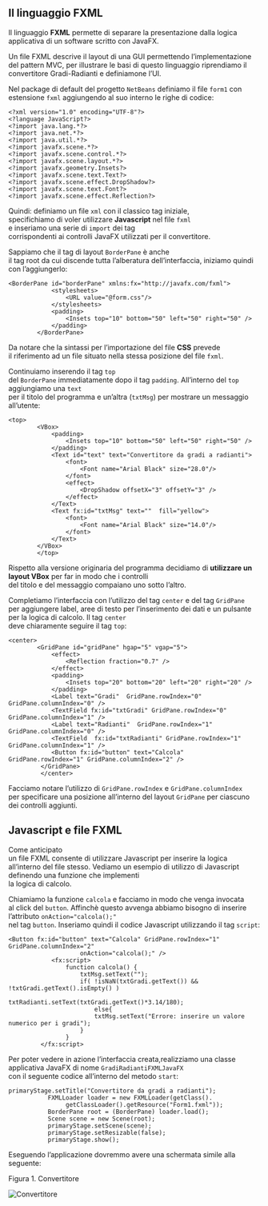 Il linguaggio FXML
------------------

Il linguaggio **FXML** permette di separare la presentazione dalla logica applicativa di un software scritto con JavaFX.

Un file FXML descrive il layout di una GUI permettendo l’implementazione  
del pattern MVC, per illustrare le basi di questo linguaggio riprendiamo il convertitore Gradi-Radianti e definiamone l’UI.

Nel package di default del progetto `NetBeans` definiamo il file `form1` con estensione `fxml` aggiungendo al suo interno le righe di codice:

```
<?xml version="1.0" encoding="UTF-8"?>
<?language JavaScript?>
<?import java.lang.*?>
<?import java.net.*?>
<?import java.util.*?>
<?import javafx.scene.*?>
<?import javafx.scene.control.*?>
<?import javafx.scene.layout.*?>
<?import javafx.geometry.Insets?>
<?import javafx.scene.text.Text?>
<?import javafx.scene.effect.DropShadow?>
<?import javafx.scene.text.Font?>
<?import javafx.scene.effect.Reflection?>
```

Quindi: definiamo un file `xml` con il classico tag iniziale,  
specifichiamo di voler utilizzare **Javascript** nel file `fxml`  
e inseriamo una serie di `import` dei tag  
corrispondenti ai controlli JavaFX utilizzati per il convertitore.

Sappiamo che il tag di layout `BorderPane` è anche  
il tag root da cui discende tutta l’alberatura dell’interfaccia, iniziamo quindi con l’aggiungerlo:

```
<BorderPane id="borderPane" xmlns:fx="http://javafx.com/fxml">
		    <stylesheets>
		        <URL value="@form.css"/>
		    </stylesheets>
    		<padding>
        		<Insets top="10" bottom="50" left="50" right="50" />
    		</padding>
    	</BorderPane>
```

Da notare che la sintassi per l’importazione del file **CSS** prevede  
il riferimento ad un file situato nella stessa posizione del file `fxml`.

Continuiamo inserendo il tag `top`  
del `BorderPane` immediatamente dopo il tag `padding`. All’interno del `top` aggiungiamo una `text`  
per il titolo del programma e un’altra (`txtMsg`) per mostrare un messaggio all’utente:

```
<top>
        <VBox>
            <padding>
                <Insets top="10" bottom="50" left="50" right="50" />
            </padding>
            <Text id="text" text="Convertitore da gradi a radianti">
                <font>
                    <Font name="Arial Black" size="28.0"/>
                </font>
                <effect>
                    <DropShadow offsetX="3" offsetY="3" />
                </effect>
            </Text>
            <Text fx:id="txtMsg" text=""  fill="yellow">
                <font>
                    <Font name="Arial Black" size="14.0"/>
                </font>
            </Text>
        </VBox>
    	</top>
```

Rispetto alla versione originaria del programma decidiamo di **utilizzare un layout VBox** per far in modo che i controlli  
del titolo e del messaggio compaiano uno sotto l’altro.

Completiamo l’interfaccia con l’utilizzo del tag `center` e del tag `GridPane`  
per aggiungere label, aree di testo per l’inserimento dei dati e un pulsante per la logica di calcolo. Il tag `center`  
deve chiaramente seguire il tag `top`:

```
<center>
        <GridPane id="gridPane" hgap="5" vgap="5">
            <effect>
                <Reflection fraction="0.7" />
            </effect>
            <padding>
                <Insets top="20" bottom="20" left="20" right="20" />
            </padding>
            <Label text="Gradi"  GridPane.rowIndex="0" GridPane.columnIndex="0" />
            <TextField fx:id="txtGradi" GridPane.rowIndex="0" GridPane.columnIndex="1" />
            <Label text="Radianti"  GridPane.rowIndex="1" GridPane.columnIndex="0" />
            <TextField  fx:id="txtRadianti" GridPane.rowIndex="1" GridPane.columnIndex="1" />
            <Button fx:id="button" text="Calcola" GridPane.rowIndex="1" GridPane.columnIndex="2" />
         </GridPane>
         </center>
```

Facciamo notare l’utilizzo di `GridPane.rowIndex` e `GridPane.columnIndex`  
per specificare una posizione all’interno del layout `GridPane` per ciascuno dei controlli aggiunti.

Javascript e file FXML
----------------------

Come anticipato  
un file FXML consente di utilizzare Javascript per inserire la logica  
all’interno del file stesso. Vediamo un esempio di utilizzo di Javascript definendo una funzione che implementi  
la logica di calcolo.

Chiamiamo la funzione `calcola` e facciamo in modo che venga invocata  
al click del `button`. Affinchè questo avvenga abbiamo bisogno di inserire l’attributo `onAction="calcola();"`  
nel tag `button`. Inseriamo quindi il codice Javascript utilizzando il tag `script`:

```
<Button fx:id="button" text="Calcola" GridPane.rowIndex="1" GridPane.columnIndex="2"
                    onAction="calcola();" />
            <fx:script>
                function calcola() {
                    txtMsg.setText("");
                    if( !isNaN(txtGradi.getText()) && !txtGradi.getText().isEmpty() )
                        txtRadianti.setText(txtGradi.getText()*3.14/180);
                        else{
                        txtMsg.setText("Errore: inserire un valore numerico per i gradi");
                    }
                }
         </fx:script>
```

Per poter vedere in azione l’interfaccia creata,realizziamo una classe applicativa JavaFX di nome `GradiRadiantiFXMLJavaFX`  
con il seguente codice all’interno del metodo `start`:

```
primaryStage.setTitle("Convertitore da gradi a radianti");
           FXMLLoader loader = new FXMLLoader(getClass().
                getClassLoader().getResource("Form1.fxml"));
           BorderPane root = (BorderPane) loader.load();
           Scene scene = new Scene(root);
           primaryStage.setScene(scene);
           primaryStage.setResizable(false);
           primaryStage.show();
```

Eseguendo l’applicazione dovremmo avere una schermata simile alla seguente:

Figura 1. Convertitore

![Convertitore](https://tbm-html.s3.amazonaws.com/app/uploads/2017/05/convertitore_fxml.png)